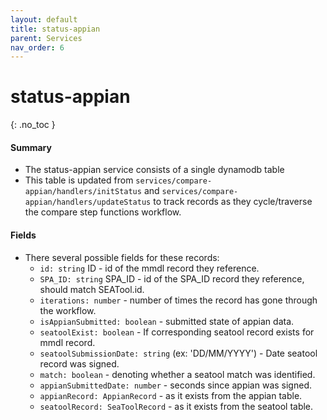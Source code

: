 ```yaml
---
layout: default
title: status-appian
parent: Services
nav_order: 6
---
```


# status-appian

{: .no_toc }

#### Summary

- The status-appian service consists of a single dynamodb table
- This table is updated from `services/compare-appian/handlers/initStatus` and `services/compare-appian/handlers/updateStatus` to track records as they cycle/traverse the compare step functions workflow. 

#### Fields
- There several possible fields for these records:
  - `id: string` ID - id of the mmdl record they reference. 
  - `SPA_ID: string` SPA_ID - id of the SPA_ID record they reference, should match SEATool.id. 
  - `iterations: number` - number of times the record has gone through the workflow.
  - `isAppianSubmitted: boolean` - submitted state of appian data.
  - `seatoolExist: boolean` - If corresponding seatool record exists for mmdl record.
  - `seatoolSubmissionDate: string` (ex: 'DD/MM/YYYY') - Date seatool record was signed.
  - `match: boolean` - denoting whether a seatool match was identified.
  - `appianSubmittedDate: number` - seconds since appian was signed.
  - `appianRecord: AppianRecord` - as it exists from the appian table.
  - `seatoolRecord: SeaToolRecord` - as it exists from the seatool table.

